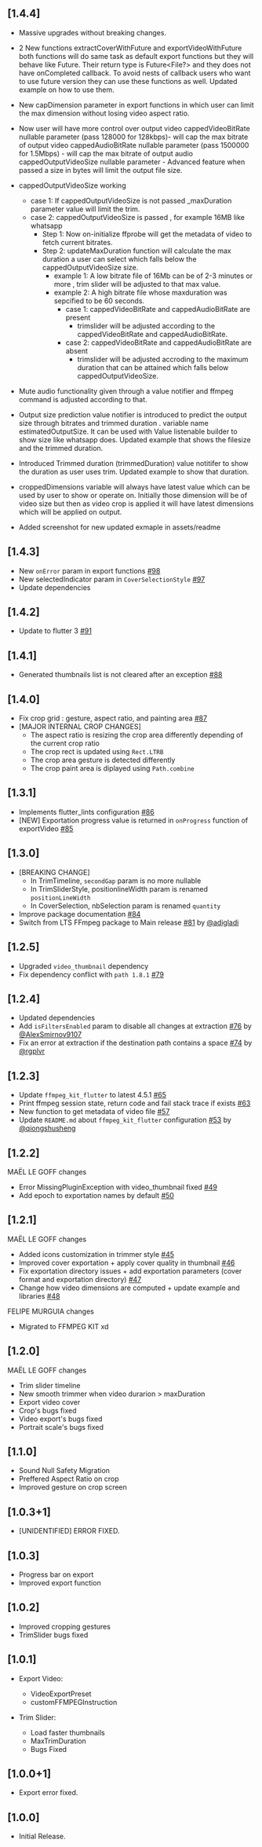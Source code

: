 ## [1.4.4]

- Massive upgrades without breaking changes.
- 2 New functions extractCoverWithFuture and exportVideoWithFuture both functions will do same task as default export functions but they will behave like Future. Their return type is Future<File?> and they does not have onCompleted callback. To avoid nests of callback users who want to use future version they can use these functions as well.
Updated example on how to use them.
- New capDimension parameter in export functions in which user can limit the max dimension without losing video aspect ratio.

- Now user will have more control over output video
cappedVideoBitRate nullable parameter (pass 128000 for 128kbps)- will cap the max bitrate of output video
cappedAudioBitRate nullable parameter (pass 1500000 for 1.5Mbps) - will cap the max bitrate of output audio
cappedOutputVideoSize nullable parameter - Advanced feature when passed a size in bytes will limit the output file size.
- cappedOutputVideoSize working
    - case 1: If cappedOutputVideoSize is not passed _maxDuration parameter value will limit the trim.
    - case 2: cappedOutputVideoSize is passed , for example 16MB like whatsapp
      - Step 1: Now on-initialize ffprobe will get the metadata of video to fetch current bitrates.
      - Step 2: updateMaxDuration function will calculate the max duration a user can select which falls below the cappedOutputVideoSize size.
        - example 1: A low bitrate file of 16Mb can be of 2-3 minutes or more , trim slider will be adjusted to that max value.
        - example 2: A high bitrate file whose maxduration was sepcified to be 60 seconds.
          - case 1: cappedVideoBitRate and cappedAudioBitRate are present
            - trimslider will be adjusted according to the cappedVideoBitRate and cappedAudioBitRate.
          - case 2: cappedVideoBitRate and cappedAudioBitRate are absent
            - trimslider will be adjusted accroding to the maximum duration that can be attained which falls below cappedOutputVideoSize.

- Mute audio functionality given through a value notifier and ffmpeg command is adjusted according to that.

- Output size prediction value notifier is introduced to predict the output size through bitrates and trimmed duration . variable name estimatedOutputSize.
It can be used with Value listenable builder to show size like whatsapp does. Updated example that shows the filesize and the trimmed duration.

- Introduced Trimmed duration (trimmedDuration) value notitifer to show the duration as user uses trim. Updated example to show that duration.

- croppedDimensions variable will always have latest value which can be used by user to show or operate on. Initially those dimension will be of video size but then as video crop is applied it will have latest dimensions which will be applied on output.

- Added screenshot for new updated exmaple in assets/readme




## [1.4.3]

- New `onError` param in export functions [#98](https://github.com/seel-channel/video_editor/pull/98)
- New selectedIndicator param in `CoverSelectionStyle` [#97](https://github.com/seel-channel/video_editor/pull/97)
- Update dependencies

## [1.4.2]

- Update to flutter 3 [#91](https://github.com/seel-channel/video_editor/pull/91)

## [1.4.1]

- Generated thumbnails list is not cleared after an exception [#88](https://github.com/seel-channel/video_editor/pull/88)

## [1.4.0]

- Fix crop grid : gesture, aspect ratio, and painting area [#87](https://github.com/seel-channel/video_editor/pull/87)
- [MAJOR INTERNAL CROP CHANGES]
  - The aspect ratio is resizing the crop area differently depending of the current crop ratio
  - The crop rect is updated using `Rect.LTRB`
  - The crop area gesture is detected differently
  - The crop paint area is diplayed using `Path.combine`

## [1.3.1]

- Implements flutter_lints configuration [#86](https://github.com/seel-channel/video_editor/issues/86)
- [NEW] Exportation progress value is returned in `onProgress` function of exportVideo [#85](https://github.com/seel-channel/video_editor/issues/85)

## [1.3.0]

- [BREAKING CHANGE]
    - In TrimTimeline, `secondGap` param is no more nullable
    - In TrimSliderStyle, positionlineWidth param is renamed `positionLineWidth`
    - In CoverSelection, nbSelection param is renamed `quantity`
- Improve package documentation [#84](https://github.com/seel-channel/video_editor/issues/84)
- Switch from LTS FFmpeg package to Main release [#81](https://github.com/seel-channel/video_editor/issues/81) by [@adigladi](https://github.com/adigladi)

## [1.2.5]

- Upgraded `video_thumbnail` dependency
- Fix dependency conflict with `path 1.8.1` [#79](https://github.com/seel-channel/video_editor/issues/79)

## [1.2.4]

- Updated dependencies
- Add `isFiltersEnabled` param to disable all changes at extraction [#76](https://github.com/seel-channel/video_editor/pull/76) by [@AlexSmirnov9107](https://github.com/AlexSmirnov9107)
- Fix an error at extraction if the destination path contains a space [#74](https://github.com/seel-channel/video_editor/pull/74) by [@rgplvr](https://github.com/rgplvr)

## [1.2.3]

- Update `ffmpeg_kit_flutter` to latest 4.5.1 [#65](https://github.com/seel-channel/video_editor/pull/65)
- Print ffmpeg session state, return code and fail stack trace if exists [#63](https://github.com/seel-channel/video_editor/pull/63)
- New function to get metadata of video file [#57](https://github.com/seel-channel/video_editor/pull/57)
- Update `README.md` about `ffmpeg_kit_flutter` configuration [#53](https://github.com/seel-channel/video_editor/pull/53) by [@qiongshusheng](https://github.com/qiongshusheng)

## [1.2.2]

MAËL LE GOFF changes

- Error MissingPluginException with video_thumbnail fixed [#49](https://github.com/seel-channel/video_editor/pull/49)
- Add epoch to exportation names by default [#50](https://github.com/seel-channel/video_editor/pull/50)

## [1.2.1]

MAËL LE GOFF changes

- Added icons customization in trimmer style [#45](https://github.com/seel-channel/video_editor/pull/45)
- Improved cover exportation + apply cover quality in thumbnail [#46](https://github.com/seel-channel/video_editor/pull/46)
- Fix exportation directory issues + add exportation parameters (cover format and exportation directory) [#47](https://github.com/seel-channel/video_editor/pull/47)
- Change how video dimensions are computed + update example and libraries [#48](https://github.com/seel-channel/video_editor/pull/48)

FELIPE MURGUIA changes

- Migrated to FFMPEG KIT xd

## [1.2.0]

MAËL LE GOFF changes

- Trim slider timeline
- New smooth trimmer when video durarion > maxDuration
- Export video cover
- Crop's bugs fixed
- Video export's bugs fixed
- Portrait scale's bugs fixed

## [1.1.0]

- Sound Null Safety Migration
- Preffered Aspect Ratio on crop
- Improved gesture on crop screen

## [1.0.3+1]

- [UNIDENTIFIED] ERROR FIXED.

## [1.0.3]

- Progress bar on export
- Improved export function

## [1.0.2]

- Improved cropping gestures
- TrimSlider bugs fixed

## [1.0.1]

- Export Video:

  - VideoExportPreset
  - customFFMPEGInstruction

- Trim Slider:
  - Load faster thumbnails
  - MaxTrimDuration
  - Bugs Fixed

## [1.0.0+1]

- Export error fixed.

## [1.0.0]

- Initial Release.
